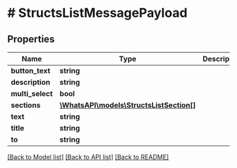 # # StructsListMessagePayload

## Properties

Name | Type | Description | Notes
------------ | ------------- | ------------- | -------------
**button_text** | **string** |  | [optional]
**description** | **string** |  | [optional]
**multi_select** | **bool** |  | [optional]
**sections** | [**\WhatsAPI\models\StructsListSection[]**](StructsListSection.md) |  |
**text** | **string** |  | [optional]
**title** | **string** |  | [optional]
**to** | **string** |  |

[[Back to Model list]](../../README.md#models) [[Back to API list]](../../README.md#endpoints) [[Back to README]](../../README.md)
